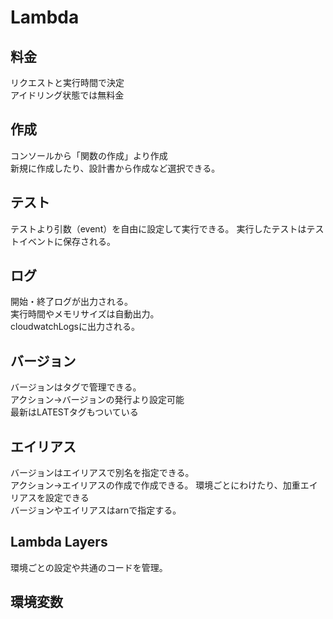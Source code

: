 # Lambda
## 料金
リクエストと実行時間で決定  
アイドリング状態では無料金

## 作成
コンソールから「関数の作成」より作成  
新規に作成したり、設計書から作成など選択できる。

## テスト
テストより引数（event）を自由に設定して実行できる。 
実行したテストはテストイベントに保存される。

## ログ
開始・終了ログが出力される。  
実行時間やメモリサイズは自動出力。  
cloudwatchLogsに出力される。  

## バージョン
バージョンはタグで管理できる。  
アクション→バージョンの発行より設定可能  
最新はLATESTタグもついている

## エイリアス
バージョンはエイリアスで別名を指定できる。  
アクション→エイリアスの作成で作成できる。
環境ごとにわけたり、加重エイリアスを設定できる  
バージョンやエイリアスはarnで指定する。

## Lambda Layers
環境ごとの設定や共通のコードを管理。

## 環境変数

